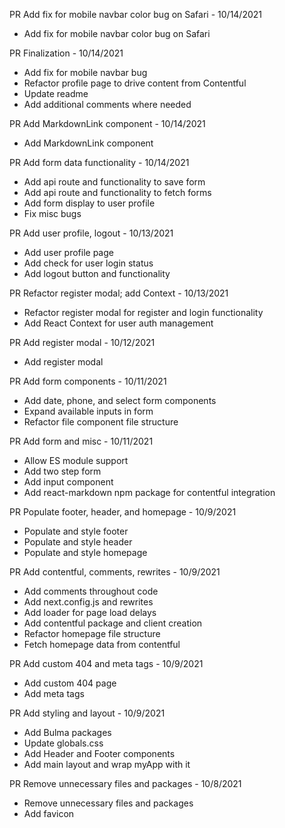 PR Add fix for mobile navbar color bug on Safari - 10/14/2021

- Add fix for mobile navbar color bug on Safari

PR Finalization - 10/14/2021

- Add fix for mobile navbar bug
- Refactor profile page to drive content from Contentful
- Update readme
- Add additional comments where needed

PR Add MarkdownLink component - 10/14/2021

- Add MarkdownLink component

PR Add form data functionality - 10/14/2021

- Add api route and functionality to save form
- Add api route and functionality to fetch forms
- Add form display to user profile
- Fix misc bugs

PR Add user profile, logout - 10/13/2021

- Add user profile page
- Add check for user login status
- Add logout button and functionality

PR Refactor register modal; add Context - 10/13/2021

- Refactor register modal for register and login functionality
- Add React Context for user auth management

PR Add register modal - 10/12/2021

- Add register modal

PR Add form components - 10/11/2021

- Add date, phone, and select form components
- Expand available inputs in form
- Refactor file component file structure

PR Add form and misc - 10/11/2021

- Allow ES module support
- Add two step form
- Add input component
- Add react-markdown npm package for contentful integration

PR Populate footer, header, and homepage - 10/9/2021

- Populate and style footer
- Populate and style header
- Populate and style homepage

PR Add contentful, comments, rewrites - 10/9/2021

- Add comments throughout code
- Add next.config.js and rewrites
- Add loader for page load delays
- Add contentful package and client creation
- Refactor homepage file structure
- Fetch homepage data from contentful

PR Add custom 404 and meta tags - 10/9/2021

- Add custom 404 page
- Add meta tags

PR Add styling and layout - 10/9/2021

- Add Bulma packages
- Update globals.css
- Add Header and Footer components
- Add main layout and wrap myApp with it

PR Remove unnecessary files and packages - 10/8/2021

- Remove unnecessary files and packages
- Add favicon
